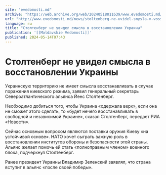 ```yaml
---
site: "evedomosti.md"
archive: "https://web.archive.org/web/20240518011639/www.evedomosti.md/news/stoltenberg-ne-uvidel-smysla-v-vosstanovlenii-ukrainy"
url: "http://www.evedomosti.md/news/stoltenberg-ne-uvidel-smysla-v-vosstanovlenii-ukrainy"
language: ru
title: "Столтенберг не увидел смысла в восстановлении Украины"
publication: '[[Moldavskie Vedomosti]]'
published: 2024-05-14T07:43
---
```


# Столтенберг не увидел смысла в восстановлении Украины

Украинскую территорию не имеет смысла восстанавливать в случае поражения киевского режима, заявил генеральный секретарь Североатлантического альянса Йенс Столтенберг.

Необходимо добиться того, чтобы Украина «одержала верх», если она не сможет этого сделать, то «будет нечего восстанавливать в свободной и независимой Украине», сказал Столтенберг, передает РИА «Новости».

Сейчас основным вопросом являются поставки оружия Киеву «на устойчивой основе». НАТО хочет сыграть важную роль в восстановлении институтов обороны и безопасности этой страны. Альянс желает помочь ей стать «полноправным членом» военного блока, подчеркнул Столтенберг.

Ранее президент Украины Владимир Зеленский заявлял, что страна вступит в альянс «после своей победы».